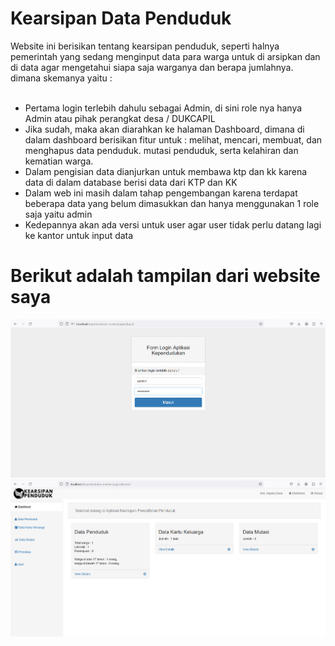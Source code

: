 # Kearsipan Data Penduduk

<p>
Website ini berisikan tentang kearsipan penduduk, seperti halnya pemerintah yang sedang menginput data para warga untuk di arsipkan dan di data agar mengetahui siapa saja warganya dan berapa jumlahnya. dimana skemanya yaitu : 
</br>
</br>
<ul>
<li>Pertama login terlebih dahulu sebagai Admin, di sini role nya hanya Admin atau pihak perangkat desa / DUKCAPIL</li>
<li>Jika sudah, maka akan diarahkan ke halaman Dashboard, dimana di dalam dashboard berisikan fitur untuk : melihat, mencari, membuat, dan menghapus data penduduk. mutasi penduduk, serta kelahiran dan kematian warga.</li>
<li>Dalam pengisian data dianjurkan untuk membawa ktp dan kk karena data di dalam database berisi data dari KTP dan KK</li>
<li>Dalam web ini masih dalam tahap pengembangan karena terdapat beberapa data yang belum dimasukkan dan hanya menggunakan 1 role saja yaitu admin</li>
<li>Kedepannya akan ada versi untuk user agar user tidak perlu datang lagi ke kantor untuk input data</li>
</ul>
</p>

# Berikut adalah tampilan dari website saya

<img src="assets/img/gmbr1.png" alt="">
<img src="assets/img/gmbr2.png" alt="">